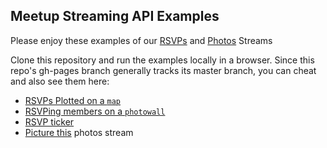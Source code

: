Meetup Streaming API Examples
-----------------------------

Please enjoy these examples of our [RSVPs](http://www.meetup.com/meetup_api/docs/stream/2/rsvps/) and [Photos](http://www.meetup.com/meetup_api/docs/stream/2/photos/) Streams

Clone this repository and run the examples locally in a browser. Since this repo's gh-pages branch generally tracks its master branch, you can cheat and also see them here:

* [RSVPs Plotted on a `map`](http://meetup.github.com/stream/map/)
* [RSVPing members on a `photowall`](http://meetup.github.com/stream/photowall/)
* [RSVP ticker](http://meetup.github.com/stream/rsvpTicker/)
* [Picture this](http://meetup.github.com/stream/picturethis/) photos stream
